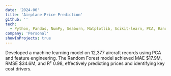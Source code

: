```yaml
---
date: '2024-06'
title: 'Airplane Price Prediction'
github: ''
tech:
  - Python, Pandas, NumPy, Seaborn, Matplotlib, Scikit-learn, PCA, Random Forest Regressor, Decision Tree, Linear Regression
company: 'Personal'
showInProjects: true
---
```


Developed a machine learning model on 12,377 aircraft records using PCA and feature engineering. The Random Forest model achieved MAE $17.9M, RMSE $34.6M, and R² 0.98, effectively predicting prices and identifying key cost drivers.

